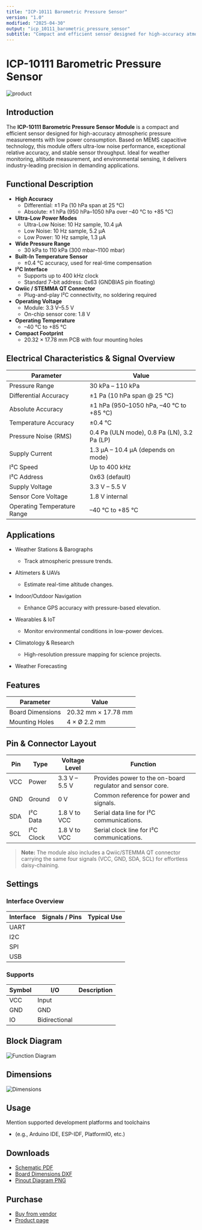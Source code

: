 ```yaml
---
title: "ICP-10111 Barometric Pressure Sensor"
version: "1.0"
modified: "2025-04-30"
output: "icp_10111_barometric_pressure_sensor"
subtitle: "Compact and efficient sensor designed for high-accuracy atmospheric pressure measurements"
---
```


<!--
# README_TEMPLATE.md
This file serves as an input to generate a datasheet-style technical PDF.
Fill in each section without deleting or modifying the existing headings.
-->

# ICP-10111 Barometric Pressure Sensor

![product](./images/top.png) <!-- FILL HERE: replace image if needed -->

## Introduction

<!-- FILL HERE -->
The **ICP-10111 Barometric Pressure Sensor Module** is a compact and efficient sensor designed for high-accuracy atmospheric pressure measurements with low power consumption. Based on MEMS capacitive technology, this module offers ultra-low noise performance, exceptional relative accuracy, and stable sensor throughput. Ideal for weather monitoring, altitude measurement, and environmental sensing, it delivers industry-leading precision in demanding applications.

## Functional Description

<!-- FILL HERE -->
- **High Accuracy**  
  - Differential: ±1 Pa (10 hPa span at 25 °C)  
  - Absolute: ±1 hPa (950 hPa–1050 hPa over –40 °C to +85 °C)
- **Ultra-Low Power Modes**  
  - Ultra-Low Noise: 10 Hz sample, 10.4 µA  
  - Low Noise: 10 Hz sample, 5.2 µA  
  - Low Power: 10 Hz sample, 1.3 µA
- **Wide Pressure Range**  
  - 30 kPa to 110 kPa (300 mbar–1100 mbar)
- **Built-In Temperature Sensor**  
  - ±0.4 °C accuracy, used for real-time compensation
- **I²C Interface**  
  - Supports up to 400 kHz clock  
  - Standard 7-bit address: 0x63 (GNDBIAS pin floating)
- **Qwiic / STEMMA QT Connector**  
  - Plug-and-play I²C connectivity, no soldering required
- **Operating Voltage**  
  - Module: 3.3 V–5.5 V  
  - On-chip sensor core: 1.8 V
- **Operating Temperature**  
  - –40 °C to +85 °C
- **Compact Footprint**  
  - 20.32 × 17.78 mm PCB with four mounting holes

## Electrical Characteristics & Signal Overview

<!-- FILL HERE -->
| Parameter                   | Value                                  |
|-----------------------------|----------------------------------------|
| Pressure Range              | 30 kPa – 110 kPa                       |
| Differential Accuracy       | ±1 Pa (10 hPa span @ 25 °C)            |
| Absolute Accuracy           | ±1 hPa (950–1050 hPa, –40 °C to +85 °C) |
| Temperature Accuracy        | ±0.4 °C                                |
| Pressure Noise (RMS)        | 0.4 Pa (ULN mode), 0.8 Pa (LN), 3.2 Pa (LP) |
| Supply Current              | 1.3 µA – 10.4 µA (depends on mode)     |
| I²C Speed                   | Up to 400 kHz                          |
| I²C Address                 | 0x63 (default)                         |
| Supply Voltage              | 3.3 V – 5.5 V                          |
| Sensor Core Voltage         | 1.8 V internal                        |
| Operating Temperature Range | –40 °C to +85 °C                       |


## Applications

<!-- FILL HERE -->
- Weather Stations & Barographs
  - Track atmospheric pressure trends.

- Altimeters & UAVs
  - Estimate real-time altitude changes.

- Indoor/Outdoor Navigation
  - Enhance GPS accuracy with pressure-based elevation.

- Wearables & IoT
  - Monitor environmental conditions in low-power devices.

- Climatology & Research
  - High-resolution pressure mapping for science projects.
- Weather Forecasting

## Features

| Parameter                   | Value                                  |
|-----------------------------|----------------------------------------|
| Board Dimensions            | 20.32 mm × 17.78 mm                    |
| Mounting Holes              | 4 × Ø 2.2 mm                           |

  

## Pin & Connector Layout
| Pin   | Type    | Voltage Level | Function                                                  |
|-------|---------|---------------|-----------------------------------------------------------|
| VCC   | Power   | 3.3 V – 5.5 V  | Provides power to the on-board regulator and sensor core. |
| GND   | Ground  | 0 V           | Common reference for power and signals.                   |
| SDA   | I²C Data| 1.8 V to VCC  | Serial data line for I²C communications.                  |
| SCL   | I²C Clock| 1.8 V to VCC | Serial clock line for I²C communications.                 |

> **Note:** The module also includes a Qwiic/STEMMA QT connector carrying the same four signals (VCC, GND, SDA, SCL) for effortless daisy-chaining.

## Settings

### Interface Overview

| Interface  | Signals / Pins         | Typical Use                              |
|------------|------------------------|------------------------------------------|
| UART       | <!-- FILL -->          | <!-- FILL -->                             |
| I2C        | <!-- FILL -->          | <!-- FILL -->                             |
| SPI        | <!-- FILL -->          | <!-- FILL -->                             |
| USB        | <!-- FILL -->          | <!-- FILL -->                             |

### Supports

| Symbol | I/O         | Description                        |
|--------|-------------|------------------------------------|
| VCC    | Input       | <!-- FILL -->                      |
| GND    | GND         | <!-- FILL -->                      |
| IO     | Bidirectional | <!-- FILL -->                   |

## Block Diagram

![Function Diagram](images/pinout.png) <!-- FILL HERE: replace image if needed -->

## Dimensions

![Dimensions](images/dimension.png) <!-- FILL HERE: replace image if needed -->

## Usage

<!-- FILL HERE -->
Mention supported development platforms and toolchains 

- (e.g., Arduino IDE, ESP-IDF, PlatformIO, etc.)

## Downloads

<!-- FILL HERE -->
- [Schematic PDF](docs/schematic.pdf)
- [Board Dimensions DXF](docs/dimensions.dxf)
- [Pinout Diagram PNG](docs/pinout.png)

## Purchase

<!-- FILL HERE -->
- [Buy from vendor](https://example.com)
- [Product page](https://example.com/product/template-board)
